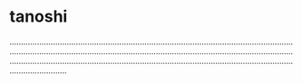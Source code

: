# tanoshi
.............................................................................................................................................................................................................................................................................................................................................................................................................